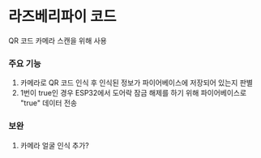 # 라즈베리파이 코드
QR 코드 카메라 스캔을 위해 사용

### 주요 기능
1. 카메라로 QR 코드 인식 후 인식된 정보가 파이어베이스에 저장되어 있는지 판별
2. 1번이 true인 경우 ESP32에서 도어락 잠금 해제를 하기 위해 파이어베이스로 "true" 데이터 전송


### 보완
1. 카메라 얼굴 인식 추가?
